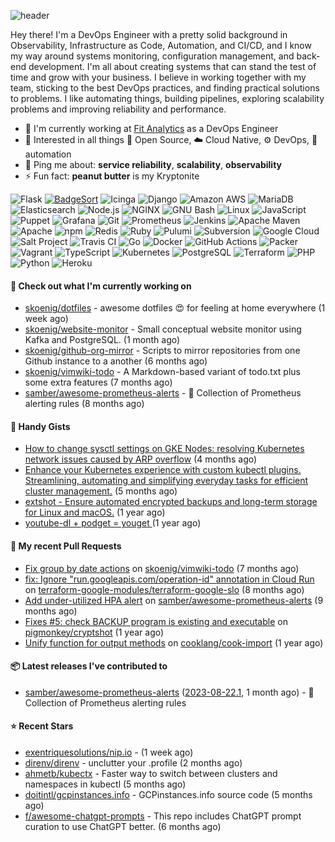 ![header](https://capsule-render.vercel.app/api?type=waving&height=200&fontAlignY=40&descAlignY=55&color=0:00ab91,100:005182&fontColor=ffffff&text=Hi,%20my%20name%20is%20S%C3%B6ren&desc=[%CB%88z%C3%B8%CB%90%CA%81%C9%99n]&animation=fadeIn)

Hey there! I'm a DevOps Engineer with a pretty solid background in Observability, Infrastructure as Code, Automation, and CI/CD, and I know my way around systems monitoring, configuration management, and back-end development. I'm all about creating systems that can stand the test of time and grow with your business. I believe in working together with my team, sticking to the best DevOps practices, and finding practical solutions to problems. I like automating things, building pipelines, exploring scalability problems and improving reliability and performance.

- 🏢 I'm currently working at [Fit Analytics](https://www.fitanalytics.com/) as a DevOps Engineer
- 🌱 Interested in all things :page_with_curl: Open Source, :cloud: Cloud Native, :gear: DevOps, :robot: automation
- 💬 Ping me about: **service reliability**, **scalability**, **observability**
- ⚡ Fun fact: **peanut butter** is my Kryptonite


![Flask](https://img.shields.io/badge/Flask-000000.svg?style=flat-square&logo=flask&logoColor=white)
[![BadgeSort](https://img.shields.io/badge/BadgeSort-000000.svg?style=flat-square&logo=githubsponsors)](https://github.com/ChipWolf/generate-badges)
![Icinga](https://img.shields.io/badge/Icinga-06062C.svg?style=flat-square&logo=icinga&logoColor=white)
![Django](https://img.shields.io/badge/Django-092E20.svg?style=flat-square&logo=django&logoColor=white)
![Amazon AWS](https://img.shields.io/badge/Amazon%20AWS-232F3E.svg?style=flat-square&logo=amazonaws&logoColor=white)
![MariaDB](https://img.shields.io/badge/MariaDB-003545.svg?style=flat-square&logo=mariadb&logoColor=white)
![Elasticsearch](https://img.shields.io/badge/Elasticsearch-005571.svg?style=flat-square&logo=elasticsearch&logoColor=white)
![Node.js](https://img.shields.io/badge/Node.js-339933.svg?style=flat-square&logo=nodedotjs&logoColor=white)
![NGINX](https://img.shields.io/badge/NGINX-009639.svg?style=flat-square&logo=nginx&logoColor=white)
![GNU Bash](https://img.shields.io/badge/GNU%20Bash-4EAA25.svg?style=flat-square&logo=gnubash&logoColor=white)
![Linux](https://img.shields.io/badge/Linux-FCC624.svg?style=flat-square&logo=linux&logoColor=black)
![JavaScript](https://img.shields.io/badge/JavaScript-F7DF1E.svg?style=flat-square&logo=javascript&logoColor=black)
![Puppet](https://img.shields.io/badge/Puppet-FFAE1A.svg?style=flat-square&logo=puppet&logoColor=black)
![Grafana](https://img.shields.io/badge/Grafana-F46800.svg?style=flat-square&logo=grafana&logoColor=white)
![Git](https://img.shields.io/badge/Git-F05032.svg?style=flat-square&logo=git&logoColor=white)
![Prometheus](https://img.shields.io/badge/Prometheus-E6522C.svg?style=flat-square&logo=prometheus&logoColor=white)
![Jenkins](https://img.shields.io/badge/Jenkins-D24939.svg?style=flat-square&logo=jenkins&logoColor=white)
![Apache Maven](https://img.shields.io/badge/Apache%20Maven-C71A36.svg?style=flat-square&logo=apachemaven&logoColor=white)
![Apache](https://img.shields.io/badge/Apache-D22128.svg?style=flat-square&logo=apache&logoColor=white)
![npm](https://img.shields.io/badge/npm-CB3837.svg?style=flat-square&logo=npm&logoColor=white)
![Redis](https://img.shields.io/badge/Redis-DC382D.svg?style=flat-square&logo=redis&logoColor=white)
![Ruby](https://img.shields.io/badge/Ruby-CC342D.svg?style=flat-square&logo=ruby&logoColor=white)
![Pulumi](https://img.shields.io/badge/Pulumi-8A3391.svg?style=flat-square&logo=pulumi&logoColor=white)
![Subversion](https://img.shields.io/badge/Subversion-809CC9.svg?style=flat-square&logo=subversion&logoColor=white)
![Google Cloud](https://img.shields.io/badge/Google%20Cloud-4285F4.svg?style=flat-square&logo=googlecloud&logoColor=white)
![Salt Project](https://img.shields.io/badge/Salt%20Project-57BCAD.svg?style=flat-square&logo=saltproject&logoColor=white)
![Travis CI](https://img.shields.io/badge/Travis%20CI-3EAAAF.svg?style=flat-square&logo=travisci&logoColor=white)
![Go](https://img.shields.io/badge/Go-00ADD8.svg?style=flat-square&logo=go&logoColor=white)
![Docker](https://img.shields.io/badge/Docker-2496ED.svg?style=flat-square&logo=docker&logoColor=white)
![GitHub Actions](https://img.shields.io/badge/GitHub%20Actions-2088FF.svg?style=flat-square&logo=githubactions&logoColor=white)
![Packer](https://img.shields.io/badge/Packer-02A8EF.svg?style=flat-square&logo=packer&logoColor=white)
![Vagrant](https://img.shields.io/badge/Vagrant-1868F2.svg?style=flat-square&logo=vagrant&logoColor=white)
![TypeScript](https://img.shields.io/badge/TypeScript-3178C6.svg?style=flat-square&logo=typescript&logoColor=white)
![Kubernetes](https://img.shields.io/badge/Kubernetes-326CE5.svg?style=flat-square&logo=kubernetes&logoColor=white)
![PostgreSQL](https://img.shields.io/badge/PostgreSQL-4169E1.svg?style=flat-square&logo=postgresql&logoColor=white)
![Terraform](https://img.shields.io/badge/Terraform-7B42BC.svg?style=flat-square&logo=terraform&logoColor=white)
![PHP](https://img.shields.io/badge/PHP-777BB4.svg?style=flat-square&logo=php&logoColor=white)
![Python](https://img.shields.io/badge/Python-3776AB.svg?style=flat-square&logo=python&logoColor=white)
![Heroku](https://img.shields.io/badge/Heroku-430098.svg?style=flat-square&logo=heroku&logoColor=white)


#### 🚧 Check out what I'm currently working on

- [skoenig/dotfiles](https://github.com/skoenig/dotfiles) - awesome dotfiles 😍 for feeling at home everywhere (1 week ago)
- [skoenig/website-monitor](https://github.com/skoenig/website-monitor) - Small conceptual website monitor using Kafka and PostgreSQL. (1 month ago)
- [skoenig/github-org-mirror](https://github.com/skoenig/github-org-mirror) - Scripts to mirror repositories from one Github instance to a another (6 months ago)
- [skoenig/vimwiki-todo](https://github.com/skoenig/vimwiki-todo) - A Markdown-based variant of todo.txt plus some extra features (7 months ago)
- [samber/awesome-prometheus-alerts](https://github.com/samber/awesome-prometheus-alerts) - 🚨 Collection of Prometheus alerting rules (8 months ago)

#### 📒 Handy Gists

- [How to change sysctl settings on GKE Nodes: resolving Kubernetes network issues caused by ARP overflow](https://gist.github.com/a44dffdde475056d27ecef026cd2f9a0) (4 months ago)
- [Enhance your Kubernetes experience with custom kubectl plugins. Streamlining, automating and simplifying everyday tasks for efficient cluster management.](https://gist.github.com/e7de3e8437b23437daf5eca42e679a1a) (5 months ago)
- [extshot - Ensure automated encrypted backups and long-term storage for Linux and macOS.](https://gist.github.com/c19f707e02a274f6371697163ee18b9f) (1 year ago)
- [youtube-dl &#43; podget = youget ](https://gist.github.com/d4a67764d5b653bef06574fa5cc63ef3) (1 year ago)

#### 🔀 My recent Pull Requests

- [Fix group by date actions](https://github.com/skoenig/vimwiki-todo/pull/2) on [skoenig/vimwiki-todo](https://github.com/skoenig/vimwiki-todo) (7 months ago)
- [fix: Ignore &#34;run.googleapis.com/operation-id&#34; annotation in Cloud Run](https://github.com/terraform-google-modules/terraform-google-slo/pull/114) on [terraform-google-modules/terraform-google-slo](https://github.com/terraform-google-modules/terraform-google-slo) (8 months ago)
- [Add under-utilized HPA alert](https://github.com/samber/awesome-prometheus-alerts/pull/330) on [samber/awesome-prometheus-alerts](https://github.com/samber/awesome-prometheus-alerts) (9 months ago)
- [Fixes #5: check BACKUP program is existing and executable](https://github.com/pigmonkey/cryptshot/pull/6) on [pigmonkey/cryptshot](https://github.com/pigmonkey/cryptshot) (1 year ago)
- [Unify function for output methods](https://github.com/cooklang/cook-import/pull/18) on [cooklang/cook-import](https://github.com/cooklang/cook-import) (1 year ago)

#### 📦 Latest releases I've contributed to

- [samber/awesome-prometheus-alerts](https://github.com/samber/awesome-prometheus-alerts) ([2023-08-22.1](https://github.com/samber/awesome-prometheus-alerts/releases/tag/2023-08-22.1), 1 month ago) - 🚨 Collection of Prometheus alerting rules

#### ⭐ Recent Stars

- [exentriquesolutions/nip.io](https://github.com/exentriquesolutions/nip.io) -  (1 week ago)
- [direnv/direnv](https://github.com/direnv/direnv) - unclutter your .profile (2 months ago)
- [ahmetb/kubectx](https://github.com/ahmetb/kubectx) - Faster way to switch between clusters and namespaces in kubectl (5 months ago)
- [doitintl/gcpinstances.info](https://github.com/doitintl/gcpinstances.info) - GCPinstances.info source code (5 months ago)
- [f/awesome-chatgpt-prompts](https://github.com/f/awesome-chatgpt-prompts) - This repo includes ChatGPT prompt curation to use ChatGPT better. (6 months ago)
